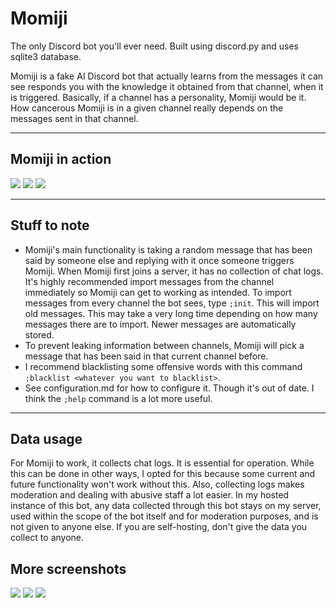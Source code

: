 # Momiji
The only Discord bot you'll ever need. Built using discord.py and uses sqlite3 database.

Momiji is a fake AI Discord bot that actually learns from the messages it can see 
responds you with the knowledge it obtained from that channel, when it is triggered. 
Basically, if a channel has a personality, Momiji would be it. 
How cancerous Momiji is in a given channel really depends on the messages sent in that channel.

---
## Momiji in action

![](https://i.imgur.com/PaMlV31.png)
![](https://i.imgur.com/mJbJywH.png)
![](https://i.imgur.com/Vvp1csC.png)

---

## Stuff to note

+ Momiji's main functionality is taking a random message that has been said by someone else 
and replying with it once someone triggers Momiji. 
When Momiji first joins a server, it has no collection of chat logs. 
It's highly recommended import messages from the channel immediately so Momiji can get to working as intended. 
To import messages from every channel the bot sees, type `;init`. 
This will import old messages. 
This may take a very long time depending on how many messages there are to import. 
Newer messages are automatically stored.
+ To prevent leaking information between channels, 
Momiji will pick a message that has been said in that current channel before.
+ I recommend blacklisting some offensive words with this command `;blacklist <whatever you want to blacklist>`.
+ See configuration.md for how to configure it. 
Though it's out of date. I think the `;help` command is a lot more useful.

---

## Data usage

For Momiji to work, it collects chat logs. It is essential for operation. 
While this can be done in other ways, I opted for this because some current 
and future functionality won't work without this. 
Also, collecting logs makes moderation and dealing with abusive staff a lot easier. 
In my hosted instance of this bot, any data collected through this bot stays on my server, 
used within the scope of the bot itself and for moderation purposes, and is not given to anyone else. 
If you are self-hosting, don't give the data you collect to anyone.

## More screenshots

![](https://i.imgur.com/gV4h90H.png)
![](https://i.imgur.com/ITbn9Vr.png)
![](https://i.imgur.com/huNR8BW.png)
